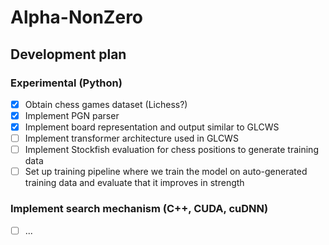 # Alpha-NonZero

## Development plan

### Experimental (Python)
- [x] Obtain chess games dataset (Lichess?)
- [x] Implement PGN parser
- [x] Implement board representation and output similar to GLCWS
- [ ] Implement transformer architecture used in GLCWS
- [ ] Implement Stockfish evaluation for chess positions to generate training data
- [ ] Set up training pipeline where we train the model on auto-generated training data and evaluate that it improves in strength

### Implement search mechanism (C++, CUDA, cuDNN)
* [ ] ...